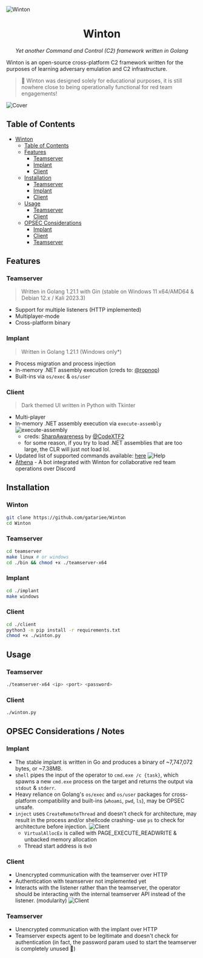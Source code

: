 ![Winton](./assets/Winton_Logo.png)

<div align="center">
    <h1>Winton</h1>

<i>Yet another Command and Control (C2) framework written in Golang</i>
</div>

Winton is an open-source cross-platform C2 framework written for the purposes of learning adversary emulation and C2 infrastructure.

> 🐒 Winton was designed solely for educational purposes, it is still nowhere close to being operationally functional for red team engagements!

![Cover](./assets/Winton_Banner.png)

## Table of Contents
- [Winton](#winton)
  - [Table of Contents](#table-of-contents)
  - [Features](#features)
    - [Teamserver](#teamserver)
    - [Implant](#implant)
    - [Client](#client)
  - [Installation](#installation)
    - [Teamserver](#teamserver-1)
    - [Implant](#implant-1)
    - [Client](#client-1)
  - [Usage](#usage)
    - [Teamserver](#teamserver-2)
    - [Client](#client-2)
  - [OPSEC Considerations](#opsec-considerations--notes)
    - [Implant](#implant-2)
    - [Client](#client-3)
    - [Teamserver](#teamserver-3)

## Features
### Teamserver
> Written in Golang 1.21.1 with Gin (stable on Windows 11 x64/AMD64 & Debian 12.x / Kali 2023.3)
- Support for multiple listeners (HTTP implemented)
- Multiplayer-mode
- Cross-platform binary

### Implant
> Written in Golang 1.21.1 (Windows only*)
- Process migration and process injection
- In-memory .NET assembly execution (creds to: [@ropnop](https://github.com/ropnop/go-clr))
- Built-ins via `os/exec` & `os/user`

### Client
> Dark themed UI written in Python with Tkinter
- Multi-player
- In-memory .NET assembly execution via `execute-assembly`
![execute-assembly](./assets/execute_assembly.png)
  - creds: [SharpAwareness](https://github.com/CodeXTF2/SharpAwareness) by [@CodeXTF2](https://twitter.com/codex_tf2)
  - for some reason, if you try to load .NET assemblies that are too large, the CLR will just not load lol.
- Updated list of supported commands available: [here](./client/Winton/globals.py#)
![Help](./assets/Client_help.png)
- [Athena](https://github.com/gatariee/Athena) - A bot integrated with Winton for collaborative red team operations over Discord 

## Installation
### Winton
```bash
git clone https://github.com/gatariee/Winton
cd Winton
```

### Teamserver
```bash
cd teamserver
make linux # or windows
cd ./bin && chmod +x ./teamserver-x64
```

### Implant
```bash
cd ./implant
make windows
```

### Client
```bash
cd ./client
python3 -m pip install -r requirements.txt
chmod +x ./winton.py
```

## Usage
### Teamserver
```bash
./teamserver-x64 <ip> <port> <password>
```

### Client
```bash
./winton.py
```

## OPSEC Considerations / Notes
### Implant
- The stable implant is written in Go and produces a binary of ~7,747,072 bytes, or ~7.38MB.
- `shell` pipes the input of the operator to `cmd.exe /c {task}`, which spawns a new `cmd.exe` process on the target and returns the output via `stdout` & `stderr`.
- Heavy reliance on Golang's `os/exec` and `os/user` packages for cross-platform compatibility and built-ins (`whoami`, `pwd`, `ls`), may be OPSEC unsafe.
- `inject` uses `CreateRemoteThread` and doesn't check for architecture, may result in the process and/or shellcode crashing- use `ps` to check for architecture before injection.
![Client](./assets/Client_ps.png)
    - `VirtualAllocEx` is called with PAGE_EXECUTE_READWRITE & unbacked memory allocation
    - Thread start address is `0x0`

### Client
- Unencrypted communication with the teamserver over HTTP
- Authentication with teamserver not implemented yet
- Interacts with the listener rather than the teamserver, the operator should be interacting with the internal teamserver API instead of the listener. (modularity)
![Client](./assets/Operator_interaction.png)

### Teamserver
- Unencrypted communication with the implant over HTTP
- Teamserver expects agent to be legitimate and doesn't check for authentication (in fact, the password param used to start the teamserver is completely unused 🤡)
